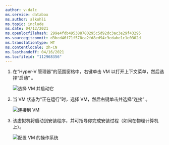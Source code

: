 ```yaml
---
author: v-dalc
ms.service: databox
ms.author: alkohli
ms.topic: include
ms.date: 04/12/2021
ms.openlocfilehash: 299e4fdb495388780295c5d92dc3ac3e29f43295
ms.sourcegitcommit: d3bcd46f71f578ca2fd8ed94c3cdabe1c1e0302d
ms.translationtype: HT
ms.contentlocale: zh-CN
ms.lasthandoff: 04/16/2021
ms.locfileid: "112968356"
---
```

1. 在“Hyper-V 管理器”的范围窗格中，右键单击 VM 以打开上下文菜单，然后选择“启动” 。 

    ![选择 VM 并启动它](./media/azure-stack-edge-connect-to-hyperv-vm/connect-virtual-machine-01.png)

2. 当 VM 状态为“正在运行”时，选择 VM，然后右键单击并选择“连接” 。

    ![连接到 VM](./media/azure-stack-edge-connect-to-hyperv-vm/connect-virtual-machine-02.png)

3. 该虚拟机将启动到安装程序，并可指导你完成安装过程（如同在物理计算机上）。
 
   ![配置 VM 的操作系统](./media/azure-stack-edge-connect-to-hyperv-vm/connect-virtual-machine-03.png)<!--Reshot. How best to generalize client name?-->

<!--Compare with the Hyper-V VM steps in https://docs.microsoft.com/en-us/virtualization/hyper-v-on-windows/quick-start/create-virtual-machine#complete-the-operating-system-deployment. Should licensing be raised as an issue in the Azure Stack Edge version?-->
